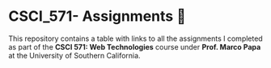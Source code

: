 # CSCI_571- Assignments 📝

This repository contains a table with links to all the assignments I completed as part of the **CSCI 571: Web Technologies** course under **Prof. Marco Papa** at the University of Southern California. 
